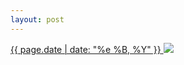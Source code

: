 ```yaml
---
layout: post
---
```


<p>
  <a href="/447">
    <time>{{ page.date | date: "%e %B, %Y" }}</time>
  </a>
  <a href="/447"><img src="{{ site.assets_url }}/447.jpg"/></a>
</p>
